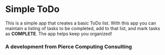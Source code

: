 # Simple ToDo

This is a simple app that creates a basic ToDo list. With this app you can maintain a listing of tasks to be completed, add to that list, and mark tasks as **COMPLETE**. The app helps keep you organized!

### A development from Pierce Computing Consulting


